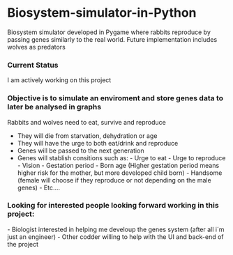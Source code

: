# Biosystem-simulator-in-Python
Biosystem simulator developed in Pygame where rabbits reproduce by passing genes similarly to the real world. Future implementation includes wolves as predators

<h3>Current Status</h3>
I am actively working on this project

<h3>Objective is to simulate an enviroment and store genes data to later be analysed in graphs</h3>

Rabbits and wolves need to eat, survive and reproduce
  - They will die from starvation, dehydration or age
  - They will have the urge to both eat/drink and reproduce
  - Genes will be passed to the next generation
  - Genes will stablish consitions such as:
        - Urge to eat
        - Urge to reproduce
        - Vision
        - Gestation period - Born age (Higher gestation period means higher risk for the mother, but more developed child born)
        - Handsome (female will choose if they reproduce or not depending on the male genes)
        - Etc....

<h3>Looking for interested people looking forward working in this project:</h3>
  - Biologist interested in helping me develoup the genes system (after all i´m just an engineer)
  - Other codder willing to help with the UI and back-end of the project
